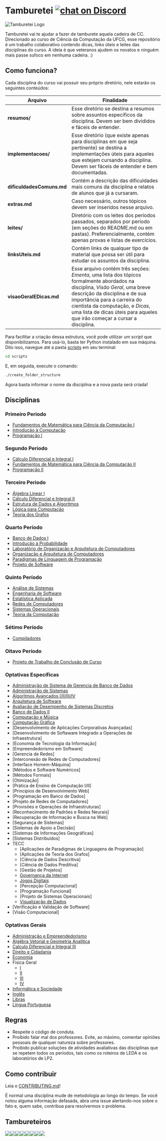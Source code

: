 
# Tamburetei [![chat on Discord](https://img.shields.io/discord/558293573494112257.svg?logo=discord)](https://discordapp.com/invite/vFFGGEE)
![Tamburetei Logo](https://i.imgur.com/FOgBKcI.png)

Tamburetei vai te ajudar a fazer de tamburete aquela cadeira de CC. Direcionado ao curso de Ciência da Computação da UFCG, esse repositório é um trabalho colaborativo contendo dicas, links úteis e leites das disciplinas do curso. A ideia é que veteranos ajudem os novatos e ninguém mais passe sufoco em nenhuma cadeira. :)


## Como funciona?

Cada disciplina do curso vai possuir seu próprio diretório, nele estarão os seguintes conteúdos:

Arquivo | Finalidade
------- | -----------
**resumos/** | Esse diretório se destina a resumos sobre assuntos específicos da disciplina. Devem ser bem divididos e fáceis de entender.
**implementacoes/** | Esse diretório (que existe apenas para disciplinas em que seja pertinente) se destina a implementações úteis para aqueles que estejam cursando a disciplina. Devem ser fáceis de entender e bem documentadas.
**dificuldadesComuns.md** | Contém a descrição das dificuldades mais comuns da disciplina e relatos de alunos que já a cursaram.
**extras.md** | Caso necessário, outros tópicos devem ser inseridos nesse arquivo.
**leites/** | Diretório com os leites dos períodos passados, separados por período (em seções do README.md ou em pastas). Preferencialmente, contém apenas provas e listas de exercícios.
**linksUteis.md** | Contém links de qualquer tipo de material que possa ser útil para estudar os assuntos da disciplina.
**visaoGeralEDicas.md** | Esse arquivo contém três seções: *Ementa*, uma lista dos tópicos formalmente abordados na disciplina, *Visão Geral*, uma breve descrição da disciplina e de sua importância para a carreira do cientista da computação, e *Dicas*, uma lista de dicas úteis para aqueles que irão começar a cursar a disciplina.

Para facilitar a criação dessa estrutura, você pode utilizar um *script* que disponibilizamos. Para usá-lo, basta ter Python instalado em sua máquina. Dito isso, navegue até a pasta [scripts](scripts/) em seu terminal:

```sh
cd scripts
```

E, em seguida, execute o comando:
```sh
./create_folder_structure
```

Agora basta informar o nome da disciplina e a nova pasta será criada!


## Disciplinas

### Primeiro Periodo

- [Fundamentos de Matemática para Ciência da Computação I](fmcc1)
- [Introdução à Computação](ic)
- [Programação I](prog1)

### Segundo Periodo

- [Cálculo Diferencial e Integral I](calculo1)
- [Fundamentos de Matemática para Ciência da Computação II](fmcc2)
- [Programação II](prog2)

### Terceiro Periodo

- [Álgebra Linear I](linear)
- [Cálculo Diferencial e Integral II](calculo2)
- [Estrutura de Dados e Algoritmos](eda)
- [Lógica para Computação](logica)
- [Teoria dos Grafos](grafos)

### Quarto Período

- [Banco de Dados I](bd)
- [Introdução à Probabilidade](probabilidade)
- [Laboratório de Organização e Arquitetura de Computadores](loac)
- [Organização e Arquitetura de Computadores](oac)
- [Paradigmas de Linguagem de Programação](plp)
- [Projeto de Software](psoft)

### Quinto Período

- [Análise de Sistemas](as)
- [Engenharia de Software](es)
- [Estatística Aplicada](estatistica)
- [Redes de Computadores](redes)
- [Sistemas Operacionais](so)
- [Teoria da Computação](tc)

### Sétimo Período

- [Compiladores](compiladores)

### Oitavo Período

- [Projeto de Trabalho de Conclusão de Curso](ptcc)

### Optativas Específicas
- [Administração de Sistema de Gerencia de Banco de Dados](admSGBD)
- [Administração de Sistemas](admSistemas)
- [Algoritmos Avançados I/II/III/IV](AA)
- [Arquitetura de Software](arqSoft)
- [Avaliação de Desempenho de Sistemas Discretos](avaDesempSisDiscreto)
- [Banco de Dados II](BDII)
- [Computação e Música](computMusica)
- [Computação Gráfica](computGrafica)
- [Desenvolvimento de Aplicações Corporativas Avançadas]
- [Desenvolvimento de Softaware Integrado a Operações de Infraestrutura]
- [Economia de Tecnologia da Informação]
- [Empreendedorismo em Software]
- [Gerencia de Redes]
- [Interconexão de Redes de Computadores]
- [Interface Homem-Máquina]
- [Métodos e Software Numéricos]
- [Métodos Formais]
- [Otimização]
- [Prática de Ensino de Computação I/II]
- [Princípios de Desenvolvimento Web]
- [Programação em Banco de Dados]
- [Projeto de Redes de Computadores]
- [Provisões e Operações de Infraestruturas]
- [Reconhecimento de Padrões e Redes Neurais]
- [Recuperação de Informação e Busca na Web]
- [Segurança de Sistemas]
- [Sistemas de Apoio a Decisão]
- [Sistemas de Informações Geográficas]
- [Sistemas Distribuídos]
- TECC
  - [Aplicações de Paradigmas de Linguagens de Programação]
  - [Aplicações de Teoria dos Grafos]
  - [Ciência de Dados Descritiva]
  - [Ciência de Dados Preditiva]
  - [Gestão de Projetos]
  - [Governança da Internet](governanca)
  - [Jogos Digitais](JD)
  - [Percepção Computacional]
  - [Programação Funcional]
  - [Projeto de Sistemas Operacionais]
  - [Visualização de Dados](visu)
- [Verificação e Validação de Software]
- [Visão Computacional]

### Optativas Gerais

- [Administração e Empreendedorismo](admEmp)
- [Algébra Vetorial e Geometria Analítica](vetorial)
- [Calculo Diferencial e Integral III](calculoIII)
- [Direito e Cidadania](direitoCidadania)
- [Economia](economia)
- Física Geral
	- [I](fisiI)
	- [II](fisiII)
	- [III](fisiIII)
	- [IV](fisiIV)
- [Informática e Sociedade](infosoc)
- [Inglês](ing)
- [Libras](libras)
- [Língua Portuguesa](LPort)

## Regras

- Respeite o código de conduta.
- Proibido falar mal dos professores. Evite, ao máximo, comentar opiniões pessoais de qualquer natureza sobre professores.
- Proibido publicar soluções de atividades avaliativas das disciplinas que se repetem todos os períodos, tais como os roteiros de LEDA e os laboratórios de LP2.


## Como contribuir

Leia o [CONTRIBUTING.md](CONTRIBUTING.md)!

É normal uma disciplina mude de metodologia ao longo do tempo. Se você notou alguma informação defasada, abra uma issue alertando-nos sobre o fato e, quem sabe, contribua para resolvermos o problema.


## Tambureteiros

[![](https://sourcerer.io/fame/thayannevls/OpenDevUFCG/Tamburetei/images/0)](https://sourcerer.io/fame/thayannevls/OpenDevUFCG/Tamburetei/links/0)[![](https://sourcerer.io/fame/thayannevls/OpenDevUFCG/Tamburetei/images/1)](https://sourcerer.io/fame/thayannevls/OpenDevUFCG/Tamburetei/links/1)[![](https://sourcerer.io/fame/thayannevls/OpenDevUFCG/Tamburetei/images/2)](https://sourcerer.io/fame/thayannevls/OpenDevUFCG/Tamburetei/links/2)[![](https://sourcerer.io/fame/thayannevls/OpenDevUFCG/Tamburetei/images/3)](https://sourcerer.io/fame/thayannevls/OpenDevUFCG/Tamburetei/links/3)[![](https://sourcerer.io/fame/thayannevls/OpenDevUFCG/Tamburetei/images/4)](https://sourcerer.io/fame/thayannevls/OpenDevUFCG/Tamburetei/links/4)[![](https://sourcerer.io/fame/thayannevls/OpenDevUFCG/Tamburetei/images/5)](https://sourcerer.io/fame/thayannevls/OpenDevUFCG/Tamburetei/links/5)[![](https://sourcerer.io/fame/thayannevls/OpenDevUFCG/Tamburetei/images/6)](https://sourcerer.io/fame/thayannevls/OpenDevUFCG/Tamburetei/links/6)[![](https://sourcerer.io/fame/thayannevls/OpenDevUFCG/Tamburetei/images/7)](https://sourcerer.io/fame/thayannevls/OpenDevUFCG/Tamburetei/links/7)
